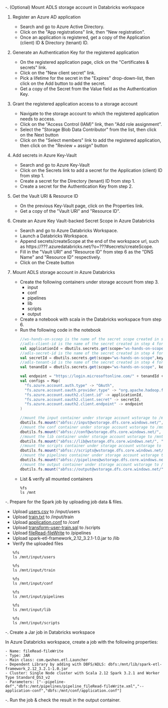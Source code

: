 -. (Optional) Mount ADLS storage account in Databricks workspace
   1. Register an Azure AD application
  
      - Search and go to Azure Active Directory.
      - Click on the "App registrations" link, then "New registration".
      - Once an application is registered, get a copy of the Application (client) ID & Directory (tenant) ID.
  
   2. Generate an Authentication Key for the registered application

      - On the registered application page, click on the "Certificates & secrets" link.
      - Click on the "New client secret" link.
      - Pick a lifetime for the secret in the "Expires" drop-down-list, then click on the Add button to add the secret.
      - Get a copy of the Secret from the Value field as the Authentication Key. 
      
   3. Grant the registered application access to a storage account

      - Navigate to the storage account to which the registered application needs to access.
      - Click on the "Access Control (IAM)" link, then "Add role assignment".
      - Select the "Storage Blob Data Contributor" from the list, then click on the Next button
      - Click on the "Select members" link to add the registered application, then click on the "Review + assign" button

   4. Add secrets in Azure Key-Vault

      - Search and go to Azure Key-Vault
      - Click on the Secrets link to add a secret for the Application (client) ID from step 1.
      - Create a secret for the Directory (tenant) ID from step 1.
      - Create a secret for the Authentication Key from step 2.
        
   5. Get the Vault URI & Resource ID

      - On the previous Key-Vault page, click on the Properties link.
      - Get a copy of the "Vault URI" and "Resource ID".
      
   6. Create an Azure Key Vault-backed Secret Scope in Azure Databricks

      - Search and go to Azure Databricks Workspace.
      - Launch a Databricks Workspace.
      - Append secrets/createScope at the end of the workspace url, such as https://???.azuredatabricks.net/?o=???#secrets/createScope.
      - Fill in the "Vault URI" and "Resource ID" from step 6 as the "DNS Name" and "Resource ID" respectively.
      - Click on the Create button

   7. Mount ADLS storage account in Azure Databricks

      - Create the following containers under storage account from step 3.
        - input
        - conf
        - pipelines
        - lib
        - scripts
        - output
      - Create a notebook with scala in the Databricks workspace from step 6.
      - Run the following code in the notebook
        ```scala
        //ws-hands-on-scoep is the name of the secret scope created in step 6
        //adls-client-id is the name of the secret created in step 4 for Application (client) ID 
        val applicationId = dbutils.secrets.get(scope="ws-hands-on-scope",key="adls-client-id")
        //adls-secret-id is the name of the secret created in step 4 for Authentication Key
        val secretId = dbutils.secrets.get(scope="ws-hands-on-scope",key="adls-secret-id")
        //adls-tenant-id is the name of the secret created in step 4 for Directory (tenant) ID
        val tenandId = dbutils.secrets.get(scope="ws-hands-on-scope", key="adls-tenant-id")
        
        val endpoint = "https://login.microsoftonline.com/" + tenandId + "/oauth2/token"
        val configs = Map(
          "fs.azure.account.auth.type" -> "OAuth",
          "fs.azure.account.oauth.provider.type" -> "org.apache.hadoop.fs.azurebfs.oauth2.ClientCredsTokenProvider",
          "fs.azure.account.oauth2.client.id" -> applicationId,
          "fs.azure.account.oauth2.client.secret" -> secretId,
          "fs.azure.account.oauth2.client.endpoint" -> endpoint
        )
        
        //mount the input container under storage account wstorage to /mnt/input
        dbutils.fs.mount("abfss://input@wstorage.dfs.core.windows.net/", "/mnt/input", "", null, configs)
        //mount the conf container under storage account wstorage to /mnt/conf
        dbutils.fs.mount("abfss://conf@wstorage.dfs.core.windows.net/", "/mnt/conf", "", null, configs)
        //mount the lib container under storage account wstorage to /mnt/lib
        dbutils.fs.mount("abfss://lib@wstorage.dfs.core.windows.net/", "/mnt/lib", "", null, configs)
        //mount the scripts container under storage account wstorage to /mnt/scripts
        dbutils.fs.mount("abfss://scripts@wstorage.dfs.core.windows.net/", "/mnt/scripts", "", null, configs)
        //mount the pipelines container under storage account wstorage to /mnt/pipelines
        dbutils.fs.mount("abfss://pipelines@wstorage.dfs.core.windows.net/", "/mnt/pipelines", "", null, configs)
        //mount the output container under storage account wstorage to /mnt/output
        dbutils.fs.mount("abfss://output@wstorage.dfs.core.windows.net/", "/mnt/output", "", null, configs)
        ```
      - List & verify all mounted containers
        ```shell
        %fs
        ls /mnt
        ```

-. Prepare for the Spark job by uploading job data & files.

   - Upload [users.csv](../examples/data/users.csv) to /input/users
   - Upload [train.txt](../examples/data/train.txt) to /input/train
   - Upload [application.conf](azure-databricks/application.conf) to /conf
   - Upload [transform-user-train.sql](../examples/transform-user-train.sql) to /scripts 
   - Upload [fileRead-fileWrite](azure-databricks/pipeline_fileRead-fileWrite.xml) to /pipelines
   - Upload spark-etl-framework_2.12_3.2.1-1.0.jar to /lib
   - Verify the uploaded files
     ```shell
     %fs
     ls /mnt/input/users
     
     %fs 
     ls /mnt/input/train
     
     %fs 
     ls /mnt/input/conf
     
     %fs 
     ls /mnt/input/pipelines
     
     %fs 
     ls /mnt/input/lib
     
     %fs 
     ls /mnt/input/scripts
     ```

-. Create a Jar job in Databricks workspace  

  In Azure Databricks workspace, create a job with the following properties:

    - Name: fileRead-fileWrite
    - Type: JAR
    - Main class: com.qwshen.etl.Launcher
    - Dependent Library by adding with DBFS/ADLS: dbfs:/mnt/lib/spark-etl-framework_2.12_3.2.1-1.0.jar
    - Cluster: Single Node cluster with Scala 2.12 Spark 3.2.1 and Worker Type Standard_DS3_v2
    - Parameters: ["--pipeline-def","dbfs:/mnt/pipelines/pipeline_fileRead-fileWrite.xml","--application-conf","dbfs:/mnt/conf/application.conf"]
     
-. Run the job & check the result in the output container.